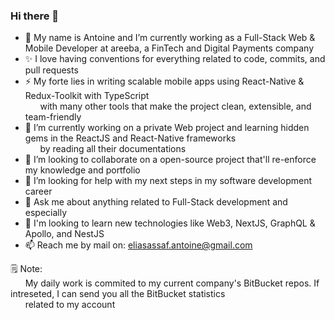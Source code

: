 ### Hi there 👋

- 🔭 My name is Antoine and I’m currently working as a Full-Stack Web & Mobile Developer at areeba, a FinTech and Digital Payments company
- ✨ I love having conventions for everything related to code, commits, and pull requests
- ⚡️  My forte lies in writing scalable mobile apps using React-Native & Redux-Toolkit with TypeScript 
     <br/>&nbsp;&nbsp;&nbsp;&nbsp;&nbsp;&nbsp;with many other tools that make the project clean, extensible, and team-friendly    
- 🌱 I’m currently working on a private Web project and learning hidden gems in the ReactJS and React-Native frameworks
     <br/>&nbsp;&nbsp;&nbsp;&nbsp;&nbsp;&nbsp;by reading all their documentations
- 👯 I’m looking to collaborate on a open-source project that'll re-enforce my knowledge and portfolio
- 🤔 I’m looking for help with my next steps in my software development career
- 💬 Ask me about anything related to Full-Stack development and especially 
- 🔮 I'm looking to learn new technologies like Web3, NextJS, GraphQL & Apollo, and NestJS
- 📫 Reach me by mail on: eliasassaf.antoine@gmail.com

🗒 Note: 
<br/>&nbsp;&nbsp;&nbsp;&nbsp;&nbsp;&nbsp;My daily work is commited to my current company's BitBucket repos. If intreseted, I can send you all the BitBucket statistics<br/>&nbsp;&nbsp;&nbsp;&nbsp;&nbsp;&nbsp;related to my account 




<!--
**aeassaf/aeassaf** is a ✨ _special_ ✨ repository because its `README.md` (this file) appears on your GitHub profile.

Here are some ideas to get you started:

- 🔭 I’m currently working on ...
- 🌱 I’m currently learning ...
- 👯 I’m looking to collaborate on ...
- 🤔 I’m looking for help with ...
- 💬 Ask me about ...
- 📫 How to reach me: ...
- 😄 Pronouns: ...
- ⚡ Fun fact: ...
-->
